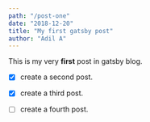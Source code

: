 ```yaml
---
path: "/post-one"
date: "2018-12-20"
title: "My first gatsby post"
author: "Adil A"
---
```


This is my very **first** post in gatsby blog.

- [x] create a second post.
- [x] create a third post.
- [ ] create a fourth post.


